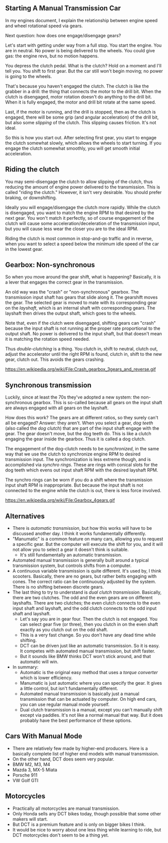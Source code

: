 ## Starting A Manual Transmission Car

In my engines document, I explain the relationship between engine speed
and wheel rotational speed via gears.

Next question: how does one engage/disengage gears?

Let's start with getting under way from a full stop. You start the
engine. You are in neutral. No power is being delivered to the wheels.
You could give gas: the engine revs, but no motion happens.

You depress the clutch pedal. What is the clutch? Hold on a moment and
I'll tell you. You shift to first gear. But the car still won't begin
moving; no power is going to the wheels.

That's because you haven't engaged the clutch. The clutch is like the
grabber in a drill: the thing that connects the motor to the drill bit.
When the clutch is disengaged, motor rotation doesn't do anything to the
drill bit. When it is fully engaged, the motor and drill bit rotate at
the same speed.

Last, if the motor is running, and the drill is stopped, then as the
clutch is engaged, there will be some grip (and angular acceleration) of
the drill bit, but also some _slipping_ of the clutch. This slipping
causes friction. It's not ideal.

So this is how you start out. After selecting first gear, you start to
engage the clutch somewhat slowly, which allows the wheels to start
turning. If you engage the clutch somewhat smoothly, you will get smooth
initial acceleration.

## Riding the clutch

You may semi-disengage the clutch to allow slipping of the clutch, thus
reducing the amount of engine power delivered to the transmission. This
is called "riding the clutch." However, it isn't very desirable. You
should prefer braking, or downshifting.

Ideally you will engage/disengage the clutch more rapidly. While the
clutch is disengaged, you want to match the engine RPM to that desired
by the next gear. You won't match it perfectly, so of course engagement
of the clutch will cause some acceleration/deceleration of the
transmission input, but you will cause less wear the closer you are to
the ideal RPM.

Riding the clutch is most common in stop-and-go traffic and in reverse,
when you want to select a speed below the minimum idle speed of the car
in the lowest gear.

## Gearbox: Non-synchronous

So when you move around the gear shift, what is happening? Basically, it
is a lever that engages the correct gear in the transmission.

An old way was the "crash" or "non-synchronous" gearbox. The
transmission input shaft has gears that slide along it. The gearshift
moves the gear. The selected gear is moved to mate with its
corresponding gear on the _layshaft_, which is an internal shaft with
corresponding gears. The layshaft then drives the output shaft, which
goes to the wheels.

Note that, even if the clutch were disengaged, shifting gears can
"crash" because the input shaft is not running at the proper rate
proportional to the output shaft. No power is delivered to the input
shaft, but that doesn't mean it is matching the rotation speed needed.

Thus _double-clutching_ is a thing. You clutch in, shift to neutral,
clutch out, adjust the accelerator until the right RPM is found, clutch
in, shift to the new gear, clutch out. This avoids the gears crashing.

https://en.wikipedia.org/wiki/File:Crash_gearbox_3gears_and_reverse.gif

## Synchronous transmission

Luckily, since at least the 70s they've adopted a new system: the
non-synchronous gearbox. This is so-called because all gears on the
input shaft are always engaged with all gears on the layshaft.

How does this work? The gears are at different ratios, so they surely
can't all be engaged? Answer: they aren't. When you select a gear, _dog
teeth_ (also called the _dog clutch_) that are part of the input shaft
engage with the gear. The gear doesn't move, but the dog teeth do. This
is like a clutch engaging the gear inside the gearbox. Thus it is called
a dog clutch.

The engagement of the dog-clutch needs to be _synchronized_, in the same
way that we use the clutch to synchronize engine RPM to desired
transmission input. The synchronization is less extreme though, and is
accomplished via _synchro rings_. These are rings with conical slots for
the dog teeth which evens out input shaft RPM with the desired layshaft
RPM.

The synchro rings can be worn if you do a shift where the transmission
input shaft RPM is inappropriate. But because the input shaft is not
connected to the engine while the clutch is out, there is less force
involved.

https://en.wikipedia.org/wiki/File:Gearbox_4gears.gif

## Alternatives

- There is _automatic transmission_, but how this works will have to be
  discussed another day. I think it works fundamentally differently.
- "Manumatic" is a common feature on many cars, allowing you to request
  a specific gear. But the computer will execute the shift for you, and
  it will not allow you to select a gear it doesn't think is suitable.
  - It's still fundamentally an automatic transmission.
- Automated manual transmission is generally built around a typical
  transmission system, but controls shifts from a computer.
- A continuous variable transmission is quite different. It's used by, I
  think scooters. Basically, there are no gears, but rather belts
  engaging with cones. The correct ratio can be continuously adjusted by
  the system. There is no shifting between discrete gears.
- The last thing to try to understand is _dual clutch transmission_.
  Basically, there are two clutches. The odd and the even gears are on
  different layshafts. There are two clutches; the even clutch connects
  to the even input shaft and layshaft, and the odd clutch connects to
  the odd input shaft and layshaft.
  - Let's say you are in gear four. Then the clutch is not engaged. You
    can select gear five (or three), then you clutch in on the even
    shaft exactly as you clutch out on the odd shaft.
  - This is a very fast change. So you don't have any dead time while
    shifting.
  - DCT can be driven just like an automatic transmission. So it is
    easy. It competes with automated manual transmission, but shift
    faster.
  - But it sounds like BMW thinks DCT won't stick around, and that
    automatic will win.
- In summary:
  - Automatic is the original easy method that uses a _torque converter_
    which is lower efficiency.
  - Manumatic is just automatic where you can specify the gear. It gives
    a little control, but isn't fundamentally different.
  - Automated manual transmission is basically just a manual
    transmission that can be actuated by computer. On high end cars, you
    can use regular manual mode yourself.
  - Dual clutch transmission is a manual, except you can't manually
    shift except via paddles. It's not like a normal manual that way.
    But it does probably have the best performance of these options.

## Cars With Manual Mode

- There are relatively few made by higher-end producers. Here is a
  basically complete list of higher end models with manual transmission.
- On the other hand, DCT does seem very popular.
- BMW M2, M3, M4
- Mazda 3, MX-5 Miata
- Porsche 911
- VW Golf GTI

## Motorcycles

- Practically all motorcycles are manual transmission.
- Only Honda sells any DCT bikes today, though possible that some other
  makers will start.
- But DCT is a premium feature and is only on bigger bikes I think.
- It would be nice to worry about one less thing while learning to ride,
  but DCT motorcycles don't seem to be a thing yet.
